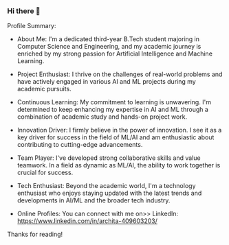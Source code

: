 ### Hi there 👋

<!--
**lune07/lune07** is a ✨ _special_ ✨ repository because its `README.md` (this file) appears on your GitHub profile.

Here are some ideas to get you started:

- 🔭 I’m currently working on learning languages
- 🌱 I’m currently learning c++
- 👯 I’m looking to collaborate on (dont really know where to start)
- 🤔 I’m looking for help with what to learn in order to learn about arificial intelligence.
- 📫 How to reach me: blswnita70@gmail.com
- 😄 Pronouns: she/her
- ⚡ Fun fact: like anime,games,kdrams/kpop,any type of sports,photography
-->
 Profile Summary:

- About Me: I'm a dedicated third-year B.Tech student majoring in Computer Science and Engineering, and my academic journey is enriched by my strong passion for Artificial Intelligence and Machine Learning.

- Project Enthusiast: I thrive on the challenges of real-world problems and have actively engaged in various AI and ML projects during my academic pursuits.

- Continuous Learning: My commitment to learning is unwavering. I'm determined to keep enhancing my expertise in AI and ML through a combination of academic study and hands-on project work.

- Innovation Driver: I firmly believe in the power of innovation. I see it as a key driver for success in the field of ML/AI and am enthusiastic about contributing to cutting-edge advancements.

- Team Player: I've developed strong collaborative skills and value teamwork. In a field as dynamic as ML/AI, the ability to work together is crucial for success.

- Tech Enthusiast: Beyond the academic world, I'm a technology enthusiast who enjoys staying updated with the latest trends and developments in AI/ML and the broader tech industry.

- Online Profiles: You can connect with me on>>
LinkedIn: https://www.linkedin.com/in/archita-409603203/

Thanks for reading!
